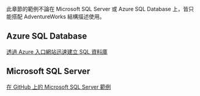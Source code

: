  此章節的範例不論在 Microsoft SQL Server 或 Azure SQL Database 上，皆只能搭配 AdventureWorks 結構描述使用。  
 
 ## <a name="azure-sql-database"></a>Azure SQL Database
 [透過 Azure 入口網站迅速建立 SQL 資料庫](https://azure.microsoft.com/documentation/articles/sql-database-get-started/)
 
 ## <a name="microsoft-sql-server"></a>Microsoft SQL Server 
 [在 GitHub 上的 Microsoft SQL Server 範例](https://github.com/Microsoft/sql-server-samples/releases/tag/adventureworks)
